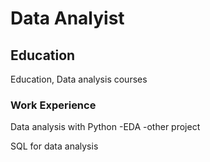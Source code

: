 # Data Analyist

## Education
Education, Data analysis courses
### Work Experience
Data analysis with Python
-EDA
-other project

SQL for data analysis
